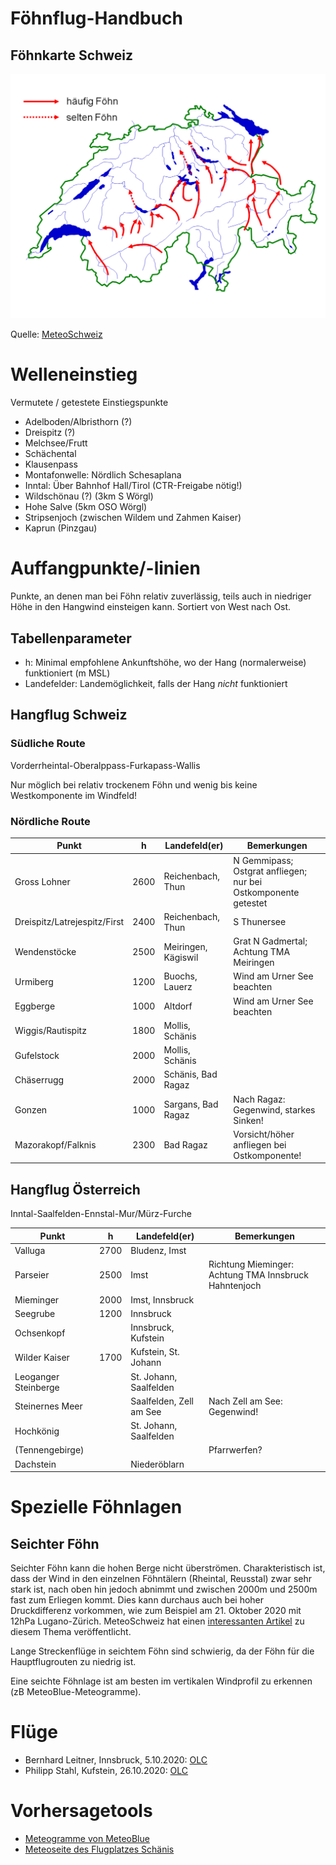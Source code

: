 # Föhnflug-Handbuch

## Föhnkarte Schweiz

![Föhnkarte Schweiz](../images/foehn/1521550074264.png)

Quelle: [MeteoSchweiz](https://www.meteoschweiz.admin.ch/home/klima/klima-der-schweiz/altweibersommer-eisheilige-und-andere-spezialitaeten/foehn.html)


# Welleneinstieg

Vermutete / getestete Einstiegspunkte

* Adelboden/Albristhorn (?)
* Dreispitz (?)
* Melchsee/Frutt
* Schächental
* Klausenpass
* Montafonwelle: Nördlich Schesaplana
* Inntal: Über Bahnhof Hall/Tirol (CTR-Freigabe nötig!)
* Wildschönau (?) (3km S Wörgl)
* Hohe Salve (5km OSO Wörgl)
* Stripsenjoch (zwischen Wildem und Zahmen Kaiser)
* Kaprun (Pinzgau)


# Auffangpunkte/-linien

Punkte, an denen man bei Föhn relativ zuverlässig, teils auch 
in niedriger Höhe in den Hangwind einsteigen kann.  Sortiert 
von West nach Ost.

## Tabellenparameter

* h: Minimal empfohlene Ankunftshöhe, wo der Hang (normalerweise)
  funktioniert (m MSL)
* Landefelder: Landemöglichkeit, falls der Hang *nicht* funktioniert

## Hangflug Schweiz

### Südliche Route

Vorderrheintal-Oberalppass-Furkapass-Wallis

Nur möglich bei relativ trockenem Föhn und wenig bis keine Westkomponente
im Windfeld!

### Nördliche Route 

|Punkt | h | Landefeld(er) | Bemerkungen |
|---|:---:|---|---|
| Gross Lohner | 2600 | Reichenbach, Thun | N Gemmipass; Ostgrat anfliegen; nur bei Ostkomponente getestet |
| Dreispitz/Latrejespitz/First | 2400 | Reichenbach, Thun | S Thunersee |
| Wendenstöcke | 2500 | Meiringen, Kägiswil | Grat N Gadmertal; Achtung TMA Meiringen |
| Urmiberg | 1200 | Buochs, Lauerz | Wind am Urner See beachten |
| Eggberge | 1000 | Altdorf | Wind am Urner See beachten | 
| Wiggis/Rautispitz | 1800 | Mollis, Schänis | |
| Gufelstock | 2000 | Mollis, Schänis | |
| Chäserrugg | 2000 | Schänis, Bad Ragaz | |
| Gonzen | 1000 | Sargans, Bad Ragaz | Nach Ragaz: Gegenwind, starkes Sinken! |
| Mazorakopf/Falknis | 2300 | Bad Ragaz | Vorsicht/höher anfliegen bei Ostkomponente! |


## Hangflug Österreich

Inntal-Saalfelden-Ennstal-Mur/Mürz-Furche

|Punkt | h | Landefeld(er) | Bemerkungen |
|---|:---:|---|---|
|Valluga   | 2700 | Bludenz, Imst |  |
|Parseier  | 2500 | Imst | Richtung Mieminger: Achtung TMA Innsbruck Hahntenjoch |
|Mieminger | 2000 | Imst, Innsbruck |  |
|Seegrube  | 1200 | Innsbruck |  |
|Ochsenkopf  | | Innsbruck, Kufstein |  |
|Wilder Kaiser | 1700 | Kufstein, St. Johann |  |
|Leoganger Steinberge | | St. Johann, Saalfelden |  |
|Steinernes Meer | | Saalfelden, Zell am See | Nach Zell am See: Gegenwind! |
|Hochkönig | | St. Johann, Saalfelden |  |
|(Tennengebirge)| |  | Pfarrwerfen? |  |
|Dachstein| | Niederöblarn |  |


# Spezielle Föhnlagen

## Seichter Föhn

Seichter Föhn kann die hohen Berge nicht überströmen.  Charakteristisch
ist, dass der Wind in den einzelnen Föhntälern (Rheintal, Reusstal)
zwar sehr stark ist, nach oben hin jedoch abnimmt und zwischen 2000m
und 2500m fast zum Erliegen kommt.  Dies kann durchaus auch
bei hoher Druckdifferenz vorkommen, wie zum Beispiel am
21. Oktober 2020 mit 12hPa Lugano-Zürich.  MeteoSchweiz hat einen
[interessanten Artikel](https://www.meteoschweiz.admin.ch/home/aktuell/meteoschweiz-blog.subpage.html/de/data/blogs/2020/10/foehntag.html) zu diesem
Thema veröffentlicht.

Lange Streckenflüge in seichtem Föhn sind schwierig, da der Föhn für die
Hauptflugrouten zu niedrig ist.

Eine seichte Föhnlage ist am besten im vertikalen Windprofil zu erkennen
(zB MeteoBlue-Meteogramme).

# Flüge

* Bernhard Leitner, Innsbruck, 5.10.2020: 
  [OLC](https://www.onlinecontest.org/olc-3.0/gliding/flightinfo.html?dsId=8203468)
* Philipp Stahl, Kufstein, 26.10.2020:
  [OLC](https://www.onlinecontest.org/olc-3.0/gliding/flightinfo.html?dsId=8215817)

# Vorhersagetools

* [Meteogramme von MeteoBlue](https://www.meteoblue.com/en/weather/aviation/air/)
* [Meteoseite des Flugplatzes Schänis](https://flugplatz-schaenis.ch/meteo/)
